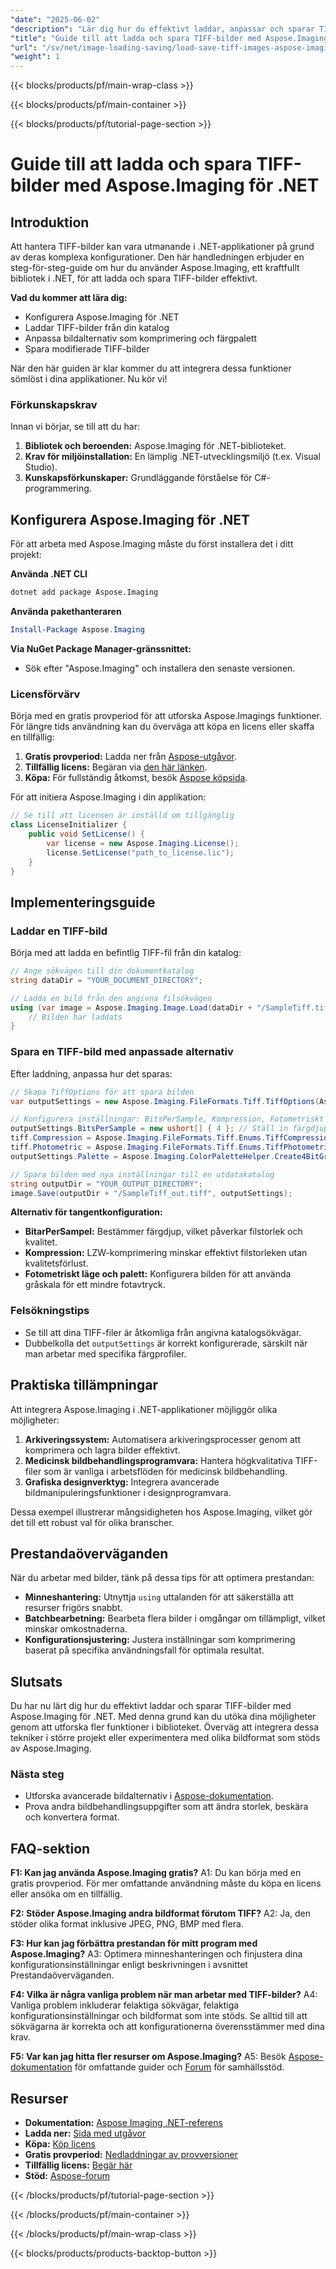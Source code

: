 ```yaml
---
"date": "2025-06-02"
"description": "Lär dig hur du effektivt laddar, anpassar och sparar TIFF-bilder i .NET med hjälp av Aspose.Imaging. Perfekt för att enkelt hantera högkvalitativa bildformat."
"title": "Guide till att ladda och spara TIFF-bilder med Aspose.Imaging för .NET"
"url": "/sv/net/image-loading-saving/load-save-tiff-images-aspose-imaging-dotnet/"
"weight": 1
---
```


{{< blocks/products/pf/main-wrap-class >}}

{{< blocks/products/pf/main-container >}}

{{< blocks/products/pf/tutorial-page-section >}}
# Guide till att ladda och spara TIFF-bilder med Aspose.Imaging för .NET

## Introduktion

Att hantera TIFF-bilder kan vara utmanande i .NET-applikationer på grund av deras komplexa konfigurationer. Den här handledningen erbjuder en steg-för-steg-guide om hur du använder Aspose.Imaging, ett kraftfullt bibliotek i .NET, för att ladda och spara TIFF-bilder effektivt.

**Vad du kommer att lära dig:**
- Konfigurera Aspose.Imaging för .NET
- Laddar TIFF-bilder från din katalog
- Anpassa bildalternativ som komprimering och färgpalett
- Spara modifierade TIFF-bilder

När den här guiden är klar kommer du att integrera dessa funktioner sömlöst i dina applikationer. Nu kör vi!

### Förkunskapskrav

Innan vi börjar, se till att du har:
1. **Bibliotek och beroenden:** Aspose.Imaging för .NET-biblioteket.
2. **Krav för miljöinstallation:** En lämplig .NET-utvecklingsmiljö (t.ex. Visual Studio).
3. **Kunskapsförkunskaper:** Grundläggande förståelse för C#-programmering.

## Konfigurera Aspose.Imaging för .NET

För att arbeta med Aspose.Imaging måste du först installera det i ditt projekt:

**Använda .NET CLI**
```bash
dotnet add package Aspose.Imaging
```

**Använda pakethanteraren**
```powershell
Install-Package Aspose.Imaging
```

**Via NuGet Package Manager-gränssnittet:**
- Sök efter "Aspose.Imaging" och installera den senaste versionen.

### Licensförvärv

Börja med en gratis provperiod för att utforska Aspose.Imagings funktioner. För längre tids användning kan du överväga att köpa en licens eller skaffa en tillfällig:
1. **Gratis provperiod:** Ladda ner från [Aspose-utgåvor](https://releases.aspose.com/imaging/net/).
2. **Tillfällig licens:** Begäran via [den här länken](https://purchase.aspose.com/temporary-license/).
3. **Köpa:** För fullständig åtkomst, besök [Aspose köpsida](https://purchase.aspose.com/buy).

För att initiera Aspose.Imaging i din applikation:
```csharp
// Se till att licensen är inställd om tillgänglig
class LicenseInitializer {
    public void SetLicense() {
        var license = new Aspose.Imaging.License();
        license.SetLicense("path_to_license.lic");
    }
}
```

## Implementeringsguide

### Laddar en TIFF-bild

Börja med att ladda en befintlig TIFF-fil från din katalog:
```csharp
// Ange sökvägen till din dokumentkatalog
string dataDir = "YOUR_DOCUMENT_DIRECTORY";

// Ladda en bild från den angivna filsökvägen
using (var image = Aspose.Imaging.Image.Load(dataDir + "/SampleTiff.tiff")) {
    // Bilden har laddats
}
```

### Spara en TIFF-bild med anpassade alternativ

Efter laddning, anpassa hur det sparas:
```csharp
// Skapa TiffOptions för att spara bilden
var outputSettings = new Aspose.Imaging.FileFormats.Tiff.TiffOptions(Aspose.Imaging.FileFormats.Tiff.Enums.TiffExpectedFormat.Default);

// Konfigurera inställningar: BitsPerSample, Kompression, Fotometriskt läge och Palett
outputSettings.BitsPerSample = new ushort[] { 4 }; // Ställ in färgdjup
tiff.Compression = Aspose.Imaging.FileFormats.Tiff.Enums.TiffCompressions.Lzw; // Använd LZW-komprimering
tiff.Photometric = Aspose.Imaging.FileFormats.Tiff.Enums.TiffPhotometrics.Palette;
outputSettings.Palette = Aspose.Imaging.ColorPaletteHelper.Create4BitGrayscale(false); // Gråskalepalett

// Spara bilden med nya inställningar till en utdatakatalog
string outputDir = "YOUR_OUTPUT_DIRECTORY";
image.Save(outputDir + "/SampleTiff_out.tiff", outputSettings);
```

**Alternativ för tangentkonfiguration:**
- **BitarPerSampel:** Bestämmer färgdjup, vilket påverkar filstorlek och kvalitet.
- **Kompression:** LZW-komprimering minskar effektivt filstorleken utan kvalitetsförlust.
- **Fotometriskt läge och palett:** Konfigurera bilden för att använda gråskala för ett mindre fotavtryck.

### Felsökningstips

- Se till att dina TIFF-filer är åtkomliga från angivna katalogsökvägar.
- Dubbelkolla det `outputSettings` är korrekt konfigurerade, särskilt när man arbetar med specifika färgprofiler.

## Praktiska tillämpningar

Att integrera Aspose.Imaging i .NET-applikationer möjliggör olika möjligheter:
1. **Arkiveringssystem:** Automatisera arkiveringsprocesser genom att komprimera och lagra bilder effektivt.
2. **Medicinsk bildbehandlingsprogramvara:** Hantera högkvalitativa TIFF-filer som är vanliga i arbetsflöden för medicinsk bildbehandling.
3. **Grafiska designverktyg:** Integrera avancerade bildmanipuleringsfunktioner i designprogramvara.

Dessa exempel illustrerar mångsidigheten hos Aspose.Imaging, vilket gör det till ett robust val för olika branscher.

## Prestandaöverväganden

När du arbetar med bilder, tänk på dessa tips för att optimera prestandan:
- **Minneshantering:** Utnyttja `using` uttalanden för att säkerställa att resurser frigörs snabbt.
- **Batchbearbetning:** Bearbeta flera bilder i omgångar om tillämpligt, vilket minskar omkostnaderna.
- **Konfigurationsjustering:** Justera inställningar som komprimering baserat på specifika användningsfall för optimala resultat.

## Slutsats

Du har nu lärt dig hur du effektivt laddar och sparar TIFF-bilder med Aspose.Imaging för .NET. Med denna grund kan du utöka dina möjligheter genom att utforska fler funktioner i biblioteket. Överväg att integrera dessa tekniker i större projekt eller experimentera med olika bildformat som stöds av Aspose.Imaging.

### Nästa steg
- Utforska avancerade bildalternativ i [Aspose-dokumentation](https://reference.aspose.com/imaging/net/).
- Prova andra bildbehandlingsuppgifter som att ändra storlek, beskära och konvertera format.

## FAQ-sektion

**F1: Kan jag använda Aspose.Imaging gratis?**
A1: Du kan börja med en gratis provperiod. För mer omfattande användning måste du köpa en licens eller ansöka om en tillfällig.

**F2: Stöder Aspose.Imaging andra bildformat förutom TIFF?**
A2: Ja, den stöder olika format inklusive JPEG, PNG, BMP med flera.

**F3: Hur kan jag förbättra prestandan för mitt program med Aspose.Imaging?**
A3: Optimera minneshanteringen och finjustera dina konfigurationsinställningar enligt beskrivningen i avsnittet Prestandaöverväganden.

**F4: Vilka är några vanliga problem när man arbetar med TIFF-bilder?**
A4: Vanliga problem inkluderar felaktiga sökvägar, felaktiga konfigurationsinställningar och bildformat som inte stöds. Se alltid till att sökvägarna är korrekta och att konfigurationerna överensstämmer med dina krav.

**F5: Var kan jag hitta fler resurser om Aspose.Imaging?**
A5: Besök [Aspose-dokumentation](https://reference.aspose.com/imaging/net/) för omfattande guider och [Forum](https://forum.aspose.com/c/imaging/10) för samhällsstöd.

## Resurser
- **Dokumentation:** [Aspose Imaging .NET-referens](https://reference.aspose.com/imaging/net/)
- **Ladda ner:** [Sida med utgåvor](https://releases.aspose.com/imaging/net/)
- **Köpa:** [Köp licens](https://purchase.aspose.com/buy)
- **Gratis provperiod:** [Nedladdningar av provversioner](https://releases.aspose.com/imaging/net/)
- **Tillfällig licens:** [Begär här](https://purchase.aspose.com/temporary-license/)
- **Stöd:** [Aspose-forum](https://forum.aspose.com/c/imaging/10)

{{< /blocks/products/pf/tutorial-page-section >}}

{{< /blocks/products/pf/main-container >}}

{{< /blocks/products/pf/main-wrap-class >}}

{{< blocks/products/products-backtop-button >}}
